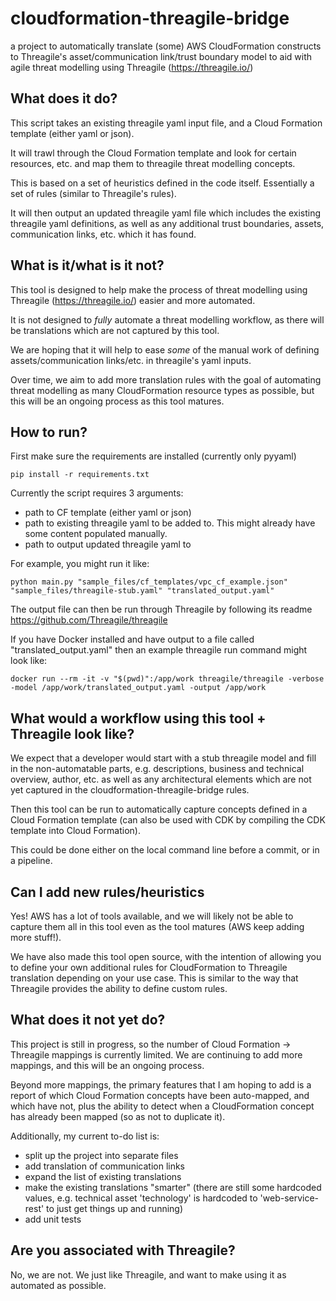 # cloudformation-threagile-bridge
a project to automatically translate (some) AWS CloudFormation constructs to Threagile's asset/communication link/trust boundary model to aid with agile threat modelling using Threagile (https://threagile.io/)

## What does it do?

This script takes an existing threagile yaml input file, and a Cloud Formation template (either yaml or json).

It will trawl through the Cloud Formation template and look for certain resources, etc. and map them to threagile threat modelling concepts.

This is based on a set of heuristics defined in the code itself. Essentially a set of rules (similar to Threagile's rules).

It will then output an updated threagile yaml file which includes the existing threagile yaml definitions, as well as any additional trust boundaries, assets, communication links, etc. which it has found.

## What is it/what is it not?

This tool is designed to help make the process of threat modelling using Threagile (https://threagile.io/) easier and more automated.

It is not designed to *fully* automate a threat modelling workflow, as there will be translations which are not captured by this tool. 

We are hoping that it will help to ease *some* of the manual work of defining assets/communication links/etc. in threagile's yaml inputs.

Over time, we aim to add more translation rules with the goal of automating threat modelling as many CloudFormation resource types as possible, but this will be an ongoing process as this tool matures.

## How to run?

First make sure the requirements are installed (currently only pyyaml)

```
pip install -r requirements.txt
```

Currently the script requires 3 arguments:
- path to CF template (either yaml or json)
- path to existing threagile yaml to be added to. This might already have some content populated manually.
- path to output updated threagile yaml to

For example, you might run it like:

```
python main.py "sample_files/cf_templates/vpc_cf_example.json" "sample_files/threagile-stub.yaml" "translated_output.yaml"
```

The output file can then be run through Threagile by following its readme https://github.com/Threagile/threagile 

If you have Docker installed and have output to a file called "translated_output.yaml" then an example threagile run command might look like:

```
docker run --rm -it -v "$(pwd)":/app/work threagile/threagile -verbose -model /app/work/translated_output.yaml -output /app/work
```
## What would a workflow using this tool + Threagile look like?

We expect that a developer would start with a stub threagile model and fill in the non-automatable parts, e.g. descriptions, business and technical overview, author, etc. as well as any architectural elements which are not yet captured in the cloudformation-threagile-bridge rules.

Then this tool can be run to automatically capture concepts defined in a Cloud Formation template (can also be used with CDK by compiling the CDK template into Cloud Formation).

This could be done either on the local command line before a commit, or in a pipeline.

## Can I add new rules/heuristics

Yes! AWS has a lot of tools available, and we will likely not be able to capture them all in this tool even as the tool matures (AWS keep adding more stuff!). 

We have also made this tool open source, with the intention of allowing you to define your own additional rules for CloudFormation to Threagile translation depending on your use case. This is similar to the way that Threagile provides the ability to define custom rules.

## What does it not yet do?

This project is still in progress, so the number of Cloud Formation -> Threagile mappings is currently limited. We are continuing to add more mappings, and this will be an ongoing process.

Beyond more mappings, the primary features that I am hoping to add is a report of which Cloud Formation concepts have been auto-mapped, and which have not, plus the ability to detect when a CloudFormation concept has already been mapped (so as not to duplicate it).

Additionally, my current to-do list is:

- split up the project into separate files
- add translation of communication links
- expand the list of existing translations
- make the existing translations "smarter" (there are still some hardcoded values, e.g. technical asset 'technology' is hardcoded to 'web-service-rest' to just get things up and running)
- add unit tests

## Are you associated with Threagile?

No, we are not. We just like Threagile, and want to make using it as automated as possible.
